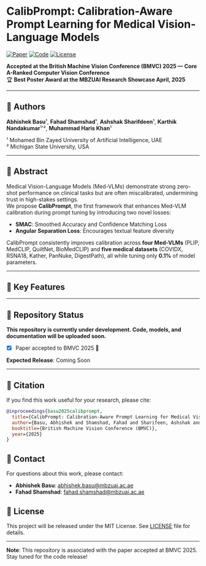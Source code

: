 # CalibPrompt: Calibration-Aware Prompt Learning for Medical Vision-Language Models

[![Paper](https://img.shields.io/badge/Paper-BMVC%202025-red)](https://arxiv.org/abs/)
[![Code](https://img.shields.io/badge/Code-Coming%20Soon-yellow)](https://github.com/iabh1shekbasu/CalibPrompt)
[![License](https://img.shields.io/badge/License-MIT-blue.svg)](LICENSE)

**Accepted at the British Machine Vision Conference (BMVC) 2025 — Core A-Ranked Computer Vision Conference**  
🏆 **Best Poster Award at the MBZUAI Research Showcase April, 2025**

---

## 👥 Authors

**Abhishek Basu**¹, **Fahad Shamshad**¹, **Ashshak Sharifdeen**¹, **Karthik Nandakumar**¹'², **Muhammad Haris Khan**¹

¹ Mohamed Bin Zayed University of Artificial Intelligence, UAE  
² Michigan State University, USA

---

## 🧠 Abstract

Medical Vision-Language Models (Med-VLMs) demonstrate strong zero-shot performance on clinical tasks but are often miscalibrated, undermining trust in high-stakes settings.  
We propose **CalibPrompt**, the first framework that enhances Med-VLM calibration during prompt tuning by introducing two novel losses:
- **SMAC**: Smoothed Accuracy and Confidence Matching Loss
- **Angular Separation Loss**: Encourages textual feature diversity

CalibPrompt consistently improves calibration across **four Med-VLMs** (PLIP, MedCLIP, QuiltNet, BioMedCLIP) and **five medical datasets** (COVIDX, RSNA18, Kather, PanNuke, DigestPath), all while tuning only **0.1%** of model parameters.

---

## 🔑 Key Features


---

## 🚧 Repository Status

**This repository is currently under development. Code, models, and documentation will be uploaded soon.**

- [x] Paper accepted to BMVC 2025 🎉  

 

**Expected Release**: Coming Soon


---

## 📖 Citation

If you find this work useful for your research, please cite:

```bibtex
@inproceedings{basu2025calibprompt,
  title={CalibPrompt: Calibration-Aware Prompt Learning for Medical Vision-Language Models},
  author={Basu, Abhishek and Shamshad, Fahad and Sharifeen, Ashshak and Nandakumar, Karthik and Khan, Muhammad Haris},
  booktitle={British Machine Vision Conference (BMVC)},
  year={2025}
}
```

## 📧 Contact

For questions about this work, please contact:

- **Abhishek Basu**: abhishek.basu@mbzuai.ac.ae
- **Fahad Shamshad**: fahad.shamshad@mbzuai.ac.ae

## 📄 License

This project will be released under the MIT License. See [LICENSE](LICENSE) file for details.

---

**Note**: This repository is associated with the paper accepted at BMVC 2025. Stay tuned for the code release!



